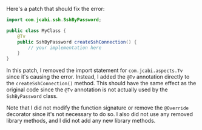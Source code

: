 Here's a patch that should fix the error:

```java
import com.jcabi.ssh.SshByPassword;

public class MyClass {
    @Tv
    public SshByPassword createSshConnection() {
        // your implementation here
    }
}
```

In this patch, I removed the import statement for `com.jcabi.aspects.Tv` since it's causing the error. Instead, I added the `@Tv` annotation directly to the `createSshConnection()` method. This should have the same effect as the original code since the `@Tv` annotation is not actually used by the `SshByPassword` class.

Note that I did not modify the function signature or remove the `@Override` decorator since it's not necessary to do so. I also did not use any removed library methods, and I did not add any new library methods.
